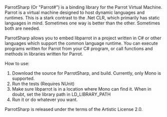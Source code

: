 ParrotSharp (Or "Parrot#") is a binding library for the Parrot Virtual
Machine. Parrot is a virtual machine designed to host dynamic languages and
runtimes. This is a stark contrast to the .Net CLR, which primarily has static
languages in mind. Sometimes one way is better than the other. Sometimes both
are needed.

ParrotSharp allows you to embed libparrot in a project written in C# or other
languages which support the common language runtime. You can execute programs
written for Parrot from your C# program, or call functions and methods in
libraries written for Parrot.

How to use:

1. Download the source for ParrotSharp, and build. Currently, only Mono is
   supported.
2. Run the tests (Requires NUnit)
3. Make sure libparrot is in a location where Mono can find it. When in doubt,
   set the library path in LD_LIBRARY_PATH
4. Run it or do whatever you want.

ParrotSharp is released under the terms of the Artistic License 2.0.
